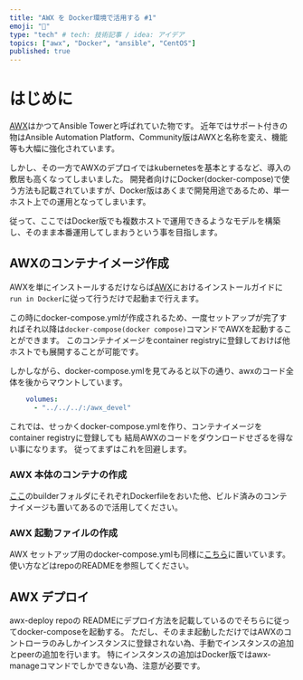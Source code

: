 ```yaml
---
title: "AWX を Docker環境で活用する #1"
emoji: "💬"
type: "tech" # tech: 技術記事 / idea: アイデア
topics: ["awx", "Docker", "ansible", "CentOS"]
published: true
---
```


# はじめに

[AWX](https://github.com/ansible/awx)はかつてAnsible Towerと呼ばれていた物です。
近年ではサポート付きの物はAnsible Automation Platform、Community版はAWXと名称を変え、機能等も大幅に強化されています。

しかし、その一方でAWXのデプロイではkubernetesを基本とするなど、導入の敷居も高くなってしまいました。
開発者向けにDocker(docker-compose)で使う方法も記載されていますが、Docker版はあくまで開発用途であるため、単一ホスト上での運用となってしまいます。

従って、ここではDocker版でも複数ホストで運用できるようなモデルを構築し、そのまま本番運用してしまおうという事を目指します。

## AWXのコンテナイメージ作成

AWXを単にインストールするだけならば[AWX](https://github.com/ansible/awx)におけるインストールガイドに`run in Docker`に従って行うだけで起動まで行えます。

この時にdocker-compose.ymlが作成されるため、一度セットアップが完了すればそれ以降は`docker-compose(docker compose)`コマンドでAWXを起動することができます。
このコンテナイメージをcontainer registryに登録しておけば他ホストでも展開することが可能です。

しかしながら、docker-compose.ymlを見てみると以下の通り、awxのコード全体を後からマウントしています。

```yaml
    volumes:
      - "../../../:/awx_devel"
```

これでは、せっかくdocker-compose.ymlを作り、コンテナイメージをcontainer registryに登録しても
結局AWXのコードをダウンロードせざるを得ない事になります。
従ってまずはこれを回避します。

### AWX 本体のコンテナの作成

[ここ](https://github.com/ainamori/awx-deploy)のbuilderフォルダにそれぞれDockerfileをおいた他、ビルド済みのコンテナイメージも置いてあるので活用してください。

### AWX 起動ファイルの作成

AWX セットアップ用のdocker-compose.ymlも同様に[こちら](https://github.com/ainamori/awx-deploy)に置いています。
使い方などはrepoのREADMEを参照してください。

## AWX デプロイ

awx-deploy repoの READMEにデプロイ方法を記載しているのでそちらに従ってdocker-composeを起動する。
ただし、そのまま起動しただけではAWXのコントローラのみしかインスタンスに登録されない為、手動でインスタンスの追加とpeerの追加を行います。
特にインスタンスの追加はDocker版ではawx-manageコマンドでしかできない為、注意が必要です。